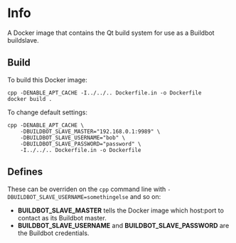 Info
====

A Docker image that contains the Qt build system for use as a Buildbot buildslave.

Build
----

To build this Docker image:

    cpp -DENABLE_APT_CACHE -I../../.. Dockerfile.in -o Dockerfile
    docker build .

To change default settings:

    cpp -DENABLE_APT_CACHE \
        -DBUILDBOT_SLAVE_MASTER="192.168.0.1:9989" \
        -DBUILDBOT_SLAVE_USERNAME="bob" \
        -DBUILDBOT_SLAVE_PASSWORD="password" \ 
        -I../../.. Dockerfile.in -o Dockerfile


Defines
----

These can be overriden on the `cpp` command line with `-DBUILDBOT_SLAVE_USERNAME=somethingelse` and so on:

   *   **BUILDBOT_SLAVE_MASTER** tells the Docker image which host:port to contact as its Buildbot master.
   *   **BUILDBOT_SLAVE_USERNAME** and **BUILDBOT_SLAVE_PASSWORD** are the Buildbot credentials.
